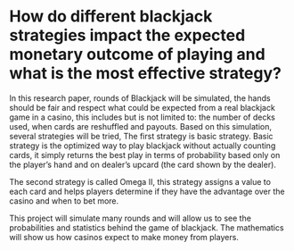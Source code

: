 # How do different blackjack strategies impact the expected monetary outcome of playing and what is the most effective strategy?

In this research paper, rounds of Blackjack will be simulated, the hands should be fair and respect what could be expected from a real blackjack game in a casino, this includes but is not limited to: the number of decks used, when cards are reshuffled and payouts. 
Based on this simulation, several strategies will be tried, The first strategy is basic strategy. Basic strategy is the optimized way to play blackjack without actually counting cards, it simply returns the best play in terms of probability based only on the player’s hand and on dealer’s upcard (the card shown by the dealer).

The second strategy is called Omega II, this strategy assigns a value to each card and helps players determine if they have the advantage over the casino and when to bet more. 

This project will simulate many rounds and will allow us to see the probabilities and statistics behind the game of blackjack.
The mathematics will show us how casinos expect to make money from players.